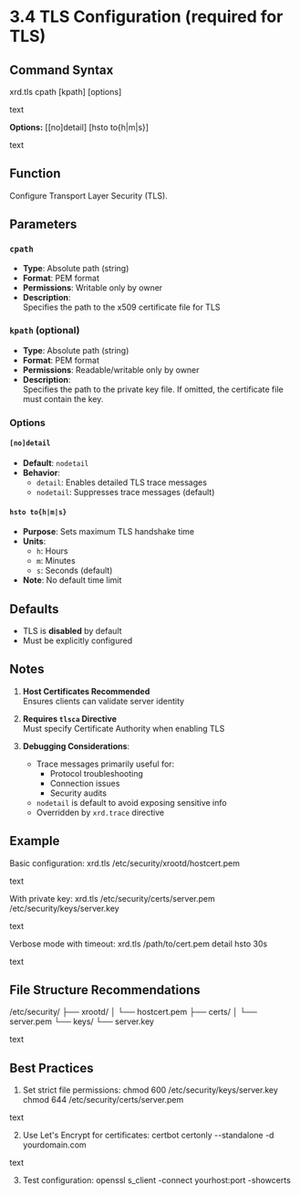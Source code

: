 # 3.4 TLS Configuration (required for TLS)

## Command Syntax
xrd.tls cpath [kpath] [options]

text

**Options:**
[[no]detail] [hsto to{h|m|s}]

text

## Function

Configure Transport Layer Security (TLS).

## Parameters

### `cpath`
- **Type**: Absolute path (string)
- **Format**: PEM format
- **Permissions**: Writable only by owner
- **Description**:  
  Specifies the path to the x509 certificate file for TLS

### `kpath` (optional)
- **Type**: Absolute path (string)
- **Format**: PEM format
- **Permissions**: Readable/writable only by owner
- **Description**:  
  Specifies the path to the private key file. If omitted, the certificate file must contain the key.

### Options

#### `[no]detail`
- **Default**: `nodetail`
- **Behavior**:
  - `detail`: Enables detailed TLS trace messages
  - `nodetail`: Suppresses trace messages (default)

#### `hsto to{h|m|s}`
- **Purpose**: Sets maximum TLS handshake time
- **Units**:
  - `h`: Hours
  - `m`: Minutes
  - `s`: Seconds (default)
- **Note**: No default time limit

## Defaults

- TLS is **disabled** by default
- Must be explicitly configured

## Notes

1. **Host Certificates Recommended**  
   Ensures clients can validate server identity

2. **Requires `tlsca` Directive**  
   Must specify Certificate Authority when enabling TLS

3. **Debugging Considerations**:
   - Trace messages primarily useful for:
     - Protocol troubleshooting
     - Connection issues
     - Security audits
   - `nodetail` is default to avoid exposing sensitive info
   - Overridden by `xrd.trace` directive

## Example

Basic configuration:
xrd.tls /etc/security/xrootd/hostcert.pem

text

With private key:
xrd.tls /etc/security/certs/server.pem /etc/security/keys/server.key

text

Verbose mode with timeout:
xrd.tls /path/to/cert.pem detail hsto 30s

text

## File Structure Recommendations
/etc/security/
├── xrootd/
│ └── hostcert.pem
├── certs/
│ └── server.pem
└── keys/
└── server.key

text

## Best Practices

1. Set strict file permissions:
chmod 600 /etc/security/keys/server.key
chmod 644 /etc/security/certs/server.pem

text

2. Use Let's Encrypt for certificates:
certbot certonly --standalone -d yourdomain.com

text

3. Test configuration:
openssl s_client -connect yourhost:port -showcerts